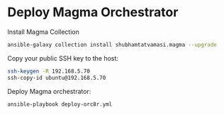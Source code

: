 # Deploy Magma Orchestrator

Install Magma Collection
```bash
ansible-galaxy collection install shubhamtatvamasi.magma --upgrade
```

Copy your public SSH key to the host:
```bash
ssh-keygen -R 192.168.5.70
ssh-copy-id ubuntu@192.168.5.70
```

Deploy Magma orchestrator:
```bash
ansible-playbook deploy-orc8r.yml
```
